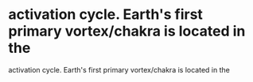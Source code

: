# activation cycle. Earth's first primary vortex/chakra is located in the

activation cycle. Earth's first primary vortex/chakra is located in the